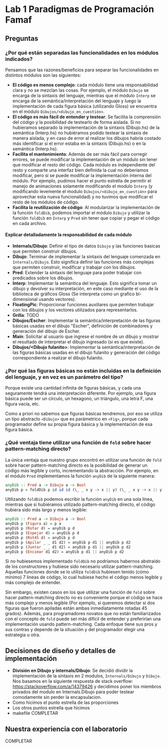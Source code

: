 # Lab 1 Paradigmas de Programación Famaf

## Preguntas

### ¿Por qué están separadas las funcionalidades en los módulos indicados?

Pensamos que las razones/beneficios para separar las funcionalidades en distintos módulos son las siguientes:

- **El código es menos complejo**: cada módulo tiene una responsabilidad clara y no se mezclan las cosas. Por ejemplo, el módulo `Dibujo` se encarga de la sintaxis del lenguaje, mientras que el módulo `Interp` se encarga de la semántica/interpretación del lenguaje y luego la implementación de cada figura básica (utilizando Gloss) se encuentra en el módulo `Dibujos/<dibujo_en_cuestión>`.
- **El código es más fácil de entender y testear**: Se facilita la comprensión del código y la posibilidad de testearlo de forma aislada. Si no hubieramos separado la implementación de la sintaxis (Dibujo.hs) de la semántica (Interp.hs) no hubiéramos podido testear la sintaxis de manera aislada, y en caso de error al realizar los dibujos habría costado más identificar si el error estaba en la sintaxis (Dibujo.hs) o en la semántica (Interp.hs).
- **Facilita el mantenimiento**: Además de ser más fácil para corregir errores, se puede modificar la implementación de un módulo sin tener que modificar el resto del código. Cada módulo es independiente del resto y comparte una interfaz bien definida la cual no deberiamos modificar, pero si se puede modificar la implementación interna del módulo. Por ejemplo, pudimos hacer el punto estrella de permitir el manejo de animaciones solamente modificando el modulo `Interp` (y modificando levemente el modulo `Dibujos/<dibujo_en_cuestión>` para aprovechar esta nueva funcionalidad) y no tuvimos que modificar el resto de los módulos de código.
- **Facilita la reutilización de código**: Al modularizar la implementación de la función `foldDib`, podemos importar el módulo `Dibujo` y utilizar la función `foldDib` en `Interp` y `Pred` sin tener que copiar y pegar el código en cada archivo.

#### Explicar detalladamente la responsabilidad de cada módulo

- **Internals/Dibujo**: Definir el tipo de datos `Dibujo` y las funciones basicas que permiten construir dibujos.
- **Dibujo**: Terminar de implementar la sintaxis del lenguaje comenzada en `Internals/Dibujo`. Esto significa definir las funciones más complejas que permiten construir, modificar y trabajar con los dibujos.
- **Pred**: Extender la sintaxis del lenguaje para poder trabajar con predicados sobre los dibujos.
- **Interp**: Implementar la semántica del lenguaje. Esto significa tomar un dibujo y devolver su interpretación, en este caso mediante el uso de la biblioteca de gráficos Gloss (Se interpreta como un grafico bi-dimensional usando vectores).
- **FloatingPic**: Proporcionar funciones auxiliares que permiten trabajar con los dibujos y los vectores utilizados para representarlos.
- **Grilla**: TODO
- **Dibujos/Escher**: Implementar la semántica/interpretación de las figuras básicas usadas en el dibujo "Escher", definición de combinadores y generación del dibujo de Escher.
- **Main**: Solicitar al usuario que ingrese el nombre de un dibujo y mostrar el resultado de interpretar el dibujo ingresado (si es que existe).
- **Dibujos/\<Dibujo fulanito\>**: Implementar la semántica/interpretación de las figuras básicas usadas en el dibujo fulanito y generación del código correspondiente a realizar el dibujo fulanito.

### ¿Por qué las figuras básicas no están incluidas en la definición del lenguaje, y en vez es un parámetro del tipo?

Porque existe una cantidad infinita de figuras básicas, y cada una seguramente tendrá una interpretación diferente. Por ejemplo, una figura básica puede ser un círculo, un hexagono, un triángulo, una letra F, una figura vacia, etc.

Como a priori no sabemos que figuras básicas tendremos, por eso se utiliza un tipo abstracto `<Dibujo>` que es parámetrico en `<Fig>`, porque cada programador define su propia figura básica y la implementación de esa figura básica.

### ¿Qué ventaja tiene utilizar una función de `fold` sobre hacer pattern-matching directo?

La única ventaja que nuestro grupo encontró en utilizar una función de `fold` sobre hacer pattern-matching directo es la posibilidad de generar un código más legible y corto, incrementando la abstracción. Por ejemplo, en el módulo `Pred` implementamos la función `anyDib` de la siguiente manera:

```haskell
anyDib :: Pred a -> Dibujo a -> Bool
anyDib p = foldDib p id id id (\_ _ x y -> x || y) (\_ _ x y -> x || y) (||)
```

Utilizando `foldDib` podemos escribir la función `anyDib` en una sola línea, mientras que si hubiéramos utilizado pattern-matching directo, el código hubiera sido más largo y menos legible:

```haskell
anyDib :: Pred a -> Dibujo a -> Bool
anyDib p (Figura a) = p a
anyDib p (Rotar d) = anyDib p d
anyDib p (Espejar d) = anyDib p d
anyDib p (Rot45 d) = anyDib p d
anyDib p (Apilar _ _ d1 d2) = anyDib p d1 || anyDib p d2
anyDib p (Juntar _ _ d1 d2) = anyDib p d1 || anyDib p d2
anyDib p (Encimar d1 d2) = anyDib p d1 || anyDib p d2
```

Si no hubiesemos implementado `foldDib` no podríamos habernos abstraido de los constructores y hubiese sido necesario utilizar pattern-matching. Aquellas funciones donde se lo utiliza `foldDib` hubiesen tenido (cómo mínimo) 7 lineas de código, lo cual hubiese hecho el código menos legible y más complejo de entender.

Sin embargo, existen casos en los que utilizar una función de `fold` sobre hacer pattern-matching directo no es conveniente porque el código se hace más complejo y menos legible (Por ejemplo, si queremos detectar si dos figuras que fueron apiladas están ambas inmediatamente rotadas 45 grados). Además, para programadores novatos que no están familiarizados con el concepto de `fold` puede ser más difícil de entender y preferirían una implementación usando pattern-matching. Cada enfoque tiene sus pros y sus contras y depende de la situación y del programador elegir una estrategia u otra.

## Decisiones de diseño y detalles de implementación

- **División en Dibujo y internals/Dibujo**: Se decidió dividir la implementación de la sintaxis en 2 modulos, `Internals/Dibujo` y `Dibujo`. Nos basamos en la siguiente respuesta de stack overflow: <https://stackoverflow.com/a/14379426> y decidimos poner los miembros privados del modulo en Internals.Dibujo para poder testear comodamente sin perder la encapsulacion.
- Como hicimos el punto estrella de las proporciones
- Los otros puntos estrella que hicimos
- makefile
COMPLETAR

## Nuestra experiencia con el laboratorio

COMPLETAR